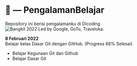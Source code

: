 # :hugs: — PengalamanBelajar
Repository ini berisi pengalamanku di Dicoding ![Bangkit 2022 Led by Google, GoTo, Traveloka](https://grow.google/intl/id_id/bangkit/).

**8 Februari 2022** <br>
Belajar kelas Dasar Git dengan GitHub. (Progress 66% Selesai)
  - Belajar Kegunaan Git dan Github
  - Belajar Dasar Git
